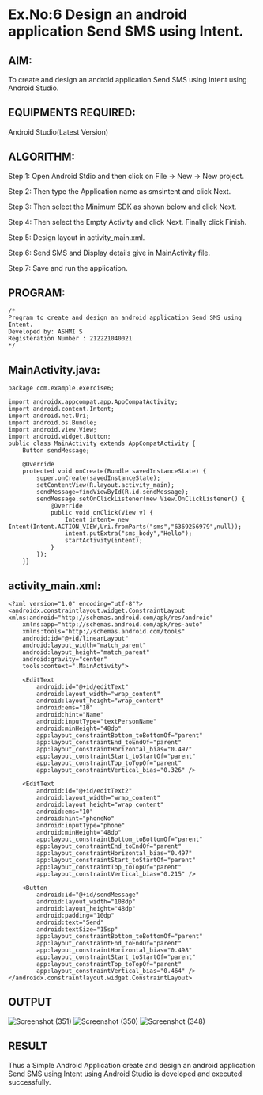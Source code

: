 
# Ex.No:6 Design an android application Send SMS using Intent.


## AIM:

To create and design an android application Send SMS using Intent using Android Studio.

## EQUIPMENTS REQUIRED:

Android Studio(Latest Version)

## ALGORITHM:

Step 1: Open Android Stdio and then click on File -> New -> New project.

Step 2: Then type the Application name as smsintent and click Next. 

Step 3: Then select the Minimum SDK as shown below and click Next.

Step 4: Then select the Empty Activity and click Next. Finally click Finish.

Step 5: Design layout in activity_main.xml.

Step 6: Send SMS and Display details give in MainActivity file.

Step 7: Save and run the application.

## PROGRAM:
```
/*
Program to create and design an android application Send SMS using Intent.
Developed by: ASHMI S
Registeration Number : 212221040021
*/
```

## MainActivity.java:
```
package com.example.exercise6;

import androidx.appcompat.app.AppCompatActivity;
import android.content.Intent;
import android.net.Uri;
import android.os.Bundle;
import android.view.View;
import android.widget.Button;
public class MainActivity extends AppCompatActivity {
    Button sendMessage;

    @Override
    protected void onCreate(Bundle savedInstanceState) {
        super.onCreate(savedInstanceState);
        setContentView(R.layout.activity_main);
        sendMessage=findViewById(R.id.sendMessage);
        sendMessage.setOnClickListener(new View.OnClickListener() {
            @Override
            public void onClick(View v) {
                Intent intent= new Intent(Intent.ACTION_VIEW,Uri.fromParts("sms","6369256979",null));
                intent.putExtra("sms_body","Hello");
                startActivity(intent);
            }
        });
    }}
```
## activity_main.xml:
```
<?xml version="1.0" encoding="utf-8"?>
<androidx.constraintlayout.widget.ConstraintLayout xmlns:android="http://schemas.android.com/apk/res/android"
    xmlns:app="http://schemas.android.com/apk/res-auto"
    xmlns:tools="http://schemas.android.com/tools"
    android:id="@+id/linearLayout"
    android:layout_width="match_parent"
    android:layout_height="match_parent"
    android:gravity="center"
    tools:context=".MainActivity">

    <EditText
        android:id="@+id/editText"
        android:layout_width="wrap_content"
        android:layout_height="wrap_content"
        android:ems="10"
        android:hint="Name"
        android:inputType="textPersonName"
        android:minHeight="48dp"
        app:layout_constraintBottom_toBottomOf="parent"
        app:layout_constraintEnd_toEndOf="parent"
        app:layout_constraintHorizontal_bias="0.497"
        app:layout_constraintStart_toStartOf="parent"
        app:layout_constraintTop_toTopOf="parent"
        app:layout_constraintVertical_bias="0.326" />

    <EditText
        android:id="@+id/editText2"
        android:layout_width="wrap_content"
        android:layout_height="wrap_content"
        android:ems="10"
        android:hint="phoneNo"
        android:inputType="phone"
        android:minHeight="48dp"
        app:layout_constraintBottom_toBottomOf="parent"
        app:layout_constraintEnd_toEndOf="parent"
        app:layout_constraintHorizontal_bias="0.497"
        app:layout_constraintStart_toStartOf="parent"
        app:layout_constraintTop_toTopOf="parent"
        app:layout_constraintVertical_bias="0.215" />

    <Button
        android:id="@+id/sendMessage"
        android:layout_width="108dp"
        android:layout_height="48dp"
        android:padding="10dp"
        android:text="Send"
        android:textSize="15sp"
        app:layout_constraintBottom_toBottomOf="parent"
        app:layout_constraintEnd_toEndOf="parent"
        app:layout_constraintHorizontal_bias="0.498"
        app:layout_constraintStart_toStartOf="parent"
        app:layout_constraintTop_toTopOf="parent"
        app:layout_constraintVertical_bias="0.464" />
</androidx.constraintlayout.widget.ConstraintLayout>
```

## OUTPUT
![Screenshot (351)](https://github.com/suryacse05/Mobile-Application-Development/assets/103128410/f9291755-a9ae-445b-94c7-2a91b5237d94)
![Screenshot (350)](https://github.com/suryacse05/Mobile-Application-Development/assets/103128410/20ea6792-703b-44be-803d-4129649ee454)
![Screenshot (348)](https://github.com/suryacse05/Mobile-Application-Development/assets/103128410/e7230742-ecf7-47fd-bd3d-14df7dde5a72)

## RESULT
Thus a Simple Android Application create and design an android application Send SMS using Intent using Android Studio is developed and executed successfully.
